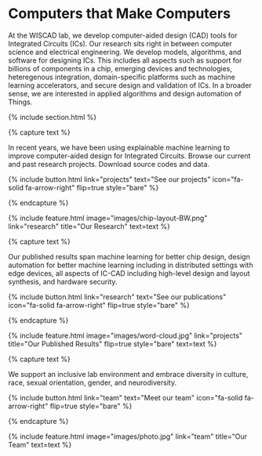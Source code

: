 ---
---

# Computers that Make Computers

At the WISCAD lab, we develop computer-aided design (CAD) tools for Integrated Circuits (ICs). Our research sits right in between computer science and electrical engineering. We develop models, algorithms, and software for designing ICs.  This includes all aspects such as support for billions of components in a chip, emerging devices and technologies, heteregenous integration, domain-specific platforms such as machine learning accelerators, and secure design and validation of ICs. In a broader sense, we are interested in applied algorithms and design automation of Things.

{% include section.html %}


{% capture text %}

In recent years, we have been using explainable machine learning to improve computer-aided design for Integrated Circuits. 
Browse our current and past research projects. Download source codes and data.

{%
  include button.html
  link="projects"
  text="See our projects"
  icon="fa-solid fa-arrow-right"
  flip=true
  style="bare"
%}

{% endcapture %}

{%
  include feature.html
  image="images/chip-layout-BW.png"
  link="research"
  title="Our Research"
  text=text
%}

{% capture text %}

Our published results span machine learning for better chip design, design automation for better machine learning including in distributed settings with edge devices, all aspects of IC-CAD including high-level design and layout synthesis, and hardware security.

{%
  include button.html
  link="research"
  text="See our publications"
  icon="fa-solid fa-arrow-right"
  flip=true
  style="bare"
%}

{% endcapture %}

{%
  include feature.html
  image="images/word-cloud.jpg"
  link="projects"
  title="Our Published Results"
  flip=true
  style="bare"
  text=text
%}

{% capture text %}

We support an inclusive lab environment and embrace diversity in culture, race, sexual orientation, gender, and neurodiversity.

{%
  include button.html
  link="team"
  text="Meet our team"
  icon="fa-solid fa-arrow-right"
  flip=true
  style="bare"
%}

{% endcapture %}

{%
  include feature.html
  image="images/photo.jpg"
  link="team"
  title="Our Team"
  text=text
%}

